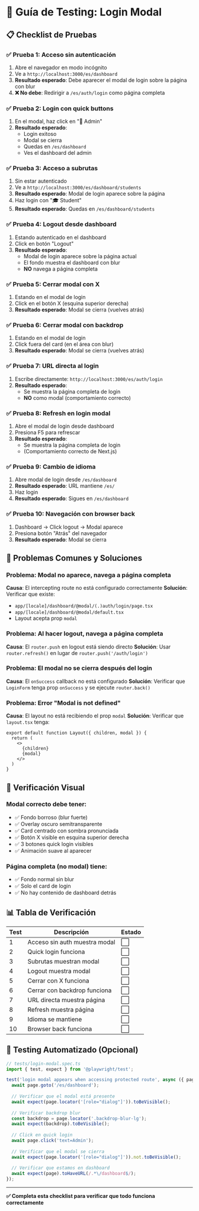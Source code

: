 # 🧪 Guía de Testing: Login Modal

## 📋 Checklist de Pruebas

### ✅ Prueba 1: Acceso sin autenticación
1. Abre el navegador en modo incógnito
2. Ve a `http://localhost:3000/es/dashboard`
3. **Resultado esperado**: Debe aparecer el modal de login sobre la página con blur
4. **❌ No debe**: Redirigir a `/es/auth/login` como página completa

### ✅ Prueba 2: Login con quick buttons
1. En el modal, haz click en "👑 Admin"
2. **Resultado esperado**: 
   - Login exitoso
   - Modal se cierra
   - Quedas en `/es/dashboard`
   - Ves el dashboard del admin

### ✅ Prueba 3: Acceso a subrutas
1. Sin estar autenticado
2. Ve a `http://localhost:3000/es/dashboard/students`
3. **Resultado esperado**: Modal de login aparece sobre la página
4. Haz login con "🎓 Student"
5. **Resultado esperado**: Quedas en `/es/dashboard/students`

### ✅ Prueba 4: Logout desde dashboard
1. Estando autenticado en el dashboard
2. Click en botón "Logout"
3. **Resultado esperado**: 
   - Modal de login aparece sobre la página actual
   - El fondo muestra el dashboard con blur
   - **NO** navega a página completa

### ✅ Prueba 5: Cerrar modal con X
1. Estando en el modal de login
2. Click en el botón X (esquina superior derecha)
3. **Resultado esperado**: Modal se cierra (vuelves atrás)

### ✅ Prueba 6: Cerrar modal con backdrop
1. Estando en el modal de login
2. Click fuera del card (en el área con blur)
3. **Resultado esperado**: Modal se cierra (vuelves atrás)

### ✅ Prueba 7: URL directa al login
1. Escribe directamente: `http://localhost:3000/es/auth/login`
2. **Resultado esperado**: 
   - Se muestra la página completa de login
   - **NO** como modal (comportamiento correcto)

### ✅ Prueba 8: Refresh en login modal
1. Abre el modal de login desde dashboard
2. Presiona F5 para refrescar
3. **Resultado esperado**: 
   - Se muestra la página completa de login
   - (Comportamiento correcto de Next.js)

### ✅ Prueba 9: Cambio de idioma
1. Abre modal de login desde `/es/dashboard`
2. **Resultado esperado**: URL mantiene `/es/`
3. Haz login
4. **Resultado esperado**: Sigues en `/es/dashboard`

### ✅ Prueba 10: Navegación con browser back
1. Dashboard → Click logout → Modal aparece
2. Presiona botón "Atrás" del navegador
3. **Resultado esperado**: Modal se cierra

## 🐛 Problemas Comunes y Soluciones

### Problema: Modal no aparece, navega a página completa
**Causa**: El intercepting route no está configurado correctamente
**Solución**: Verificar que existe:
- `app/[locale]/dashboard/@modal/(.)auth/login/page.tsx`
- `app/[locale]/dashboard/@modal/default.tsx`
- Layout acepta prop `modal`

### Problema: Al hacer logout, navega a página completa
**Causa**: El `router.push` en logout está siendo directo
**Solución**: Usar `router.refresh()` en lugar de `router.push('/auth/login')`

### Problema: El modal no se cierra después del login
**Causa**: El `onSuccess` callback no está configurado
**Solución**: Verificar que `LoginForm` tenga prop `onSuccess` y se ejecute `router.back()`

### Problema: Error "Modal is not defined"
**Causa**: El layout no está recibiendo el prop `modal`
**Solución**: Verificar que `layout.tsx` tenga:
```tsx
export default function Layout({ children, modal }) {
  return (
    <>
      {children}
      {modal}
    </>
  )
}
```

## 🎨 Verificación Visual

### Modal correcto debe tener:
- ✅ Fondo borroso (blur fuerte)
- ✅ Overlay oscuro semitransparente
- ✅ Card centrado con sombra pronunciada
- ✅ Botón X visible en esquina superior derecha
- ✅ 3 botones quick login visibles
- ✅ Animación suave al aparecer

### Página completa (no modal) tiene:
- ✅ Fondo normal sin blur
- ✅ Solo el card de login
- ✅ No hay contenido de dashboard detrás

## 📊 Tabla de Verificación

| Test | Descripción | Estado |
|------|-------------|---------|
| 1 | Acceso sin auth muestra modal | ⬜ |
| 2 | Quick login funciona | ⬜ |
| 3 | Subrutas muestran modal | ⬜ |
| 4 | Logout muestra modal | ⬜ |
| 5 | Cerrar con X funciona | ⬜ |
| 6 | Cerrar con backdrop funciona | ⬜ |
| 7 | URL directa muestra página | ⬜ |
| 8 | Refresh muestra página | ⬜ |
| 9 | Idioma se mantiene | ⬜ |
| 10 | Browser back funciona | ⬜ |

## 🚀 Testing Automatizado (Opcional)

```typescript
// tests/login-modal.spec.ts
import { test, expect } from '@playwright/test';

test('login modal appears when accessing protected route', async ({ page }) => {
  await page.goto('/es/dashboard');
  
  // Verificar que el modal está presente
  await expect(page.locator('[role="dialog"]')).toBeVisible();
  
  // Verificar backdrop blur
  const backdrop = page.locator('.backdrop-blur-lg');
  await expect(backdrop).toBeVisible();
  
  // Click en quick login
  await page.click('text=Admin');
  
  // Verificar que el modal se cierra
  await expect(page.locator('[role="dialog"]')).not.toBeVisible();
  
  // Verificar que estamos en dashboard
  await expect(page).toHaveURL(/.*\/dashboard$/);
});
```

---

**✅ Completa esta checklist para verificar que todo funciona correctamente**
